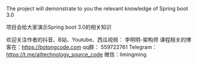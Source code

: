 The project will demonstrate to you the relevant knowledge of Spring boot 3.0

项目会给大家演示Spring boot 3.0的相关知识

欢迎关注作者的抖音、B站、Youtube、西瓜视频： 李明明-架构师
课程相关的博客在：<https://botongcode.com>
qq群： 559722761
Telegram：<https://t.me/alltechnology_source_code>
微信：limingming